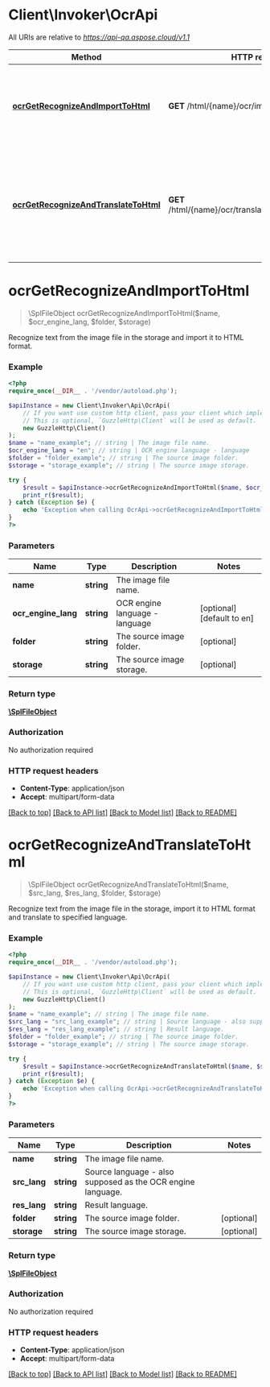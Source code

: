 # Client\Invoker\OcrApi

All URIs are relative to *https://api-qa.aspose.cloud/v1.1*

Method | HTTP request | Description
------------- | ------------- | -------------
[**ocrGetRecognizeAndImportToHtml**](OcrApi.md#ocrGetRecognizeAndImportToHtml) | **GET** /html/{name}/ocr/import | Recognize text from the image file in the storage and import it to HTML format.
[**ocrGetRecognizeAndTranslateToHtml**](OcrApi.md#ocrGetRecognizeAndTranslateToHtml) | **GET** /html/{name}/ocr/translate/{srcLang}/{resLang} | Recognize text from the image file in the storage, import it to HTML format and translate to specified language.


# **ocrGetRecognizeAndImportToHtml**
> \SplFileObject ocrGetRecognizeAndImportToHtml($name, $ocr_engine_lang, $folder, $storage)

Recognize text from the image file in the storage and import it to HTML format.

### Example
```php
<?php
require_once(__DIR__ . '/vendor/autoload.php');

$apiInstance = new Client\Invoker\Api\OcrApi(
    // If you want use custom http client, pass your client which implements `GuzzleHttp\ClientInterface`.
    // This is optional, `GuzzleHttp\Client` will be used as default.
    new GuzzleHttp\Client()
);
$name = "name_example"; // string | The image file name.
$ocr_engine_lang = "en"; // string | OCR engine language - language
$folder = "folder_example"; // string | The source image folder.
$storage = "storage_example"; // string | The source image storage.

try {
    $result = $apiInstance->ocrGetRecognizeAndImportToHtml($name, $ocr_engine_lang, $folder, $storage);
    print_r($result);
} catch (Exception $e) {
    echo 'Exception when calling OcrApi->ocrGetRecognizeAndImportToHtml: ', $e->getMessage(), PHP_EOL;
}
?>
```

### Parameters

Name | Type | Description  | Notes
------------- | ------------- | ------------- | -------------
 **name** | **string**| The image file name. |
 **ocr_engine_lang** | **string**| OCR engine language - language | [optional] [default to en]
 **folder** | **string**| The source image folder. | [optional]
 **storage** | **string**| The source image storage. | [optional]

### Return type

[**\SplFileObject**](../Model/\SplFileObject.md)

### Authorization

No authorization required

### HTTP request headers

 - **Content-Type**: application/json
 - **Accept**: multipart/form-data

[[Back to top]](#) [[Back to API list]](../../README.md#documentation-for-api-endpoints) [[Back to Model list]](../../README.md#documentation-for-models) [[Back to README]](../../README.md)

# **ocrGetRecognizeAndTranslateToHtml**
> \SplFileObject ocrGetRecognizeAndTranslateToHtml($name, $src_lang, $res_lang, $folder, $storage)

Recognize text from the image file in the storage, import it to HTML format and translate to specified language.

### Example
```php
<?php
require_once(__DIR__ . '/vendor/autoload.php');

$apiInstance = new Client\Invoker\Api\OcrApi(
    // If you want use custom http client, pass your client which implements `GuzzleHttp\ClientInterface`.
    // This is optional, `GuzzleHttp\Client` will be used as default.
    new GuzzleHttp\Client()
);
$name = "name_example"; // string | The image file name.
$src_lang = "src_lang_example"; // string | Source language - also supposed as the OCR engine language.
$res_lang = "res_lang_example"; // string | Result language.
$folder = "folder_example"; // string | The source image folder.
$storage = "storage_example"; // string | The source image storage.

try {
    $result = $apiInstance->ocrGetRecognizeAndTranslateToHtml($name, $src_lang, $res_lang, $folder, $storage);
    print_r($result);
} catch (Exception $e) {
    echo 'Exception when calling OcrApi->ocrGetRecognizeAndTranslateToHtml: ', $e->getMessage(), PHP_EOL;
}
?>
```

### Parameters

Name | Type | Description  | Notes
------------- | ------------- | ------------- | -------------
 **name** | **string**| The image file name. |
 **src_lang** | **string**| Source language - also supposed as the OCR engine language. |
 **res_lang** | **string**| Result language. |
 **folder** | **string**| The source image folder. | [optional]
 **storage** | **string**| The source image storage. | [optional]

### Return type

[**\SplFileObject**](../Model/\SplFileObject.md)

### Authorization

No authorization required

### HTTP request headers

 - **Content-Type**: application/json
 - **Accept**: multipart/form-data

[[Back to top]](#) [[Back to API list]](../../README.md#documentation-for-api-endpoints) [[Back to Model list]](../../README.md#documentation-for-models) [[Back to README]](../../README.md)

